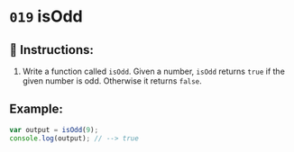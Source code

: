 # `019` isOdd

## 📝 Instructions:

1. Write a function called `isOdd`. Given a number, `isOdd` returns `true` if the given number is odd. Otherwise it returns `false`.

## Example:

```Javascript
var output = isOdd(9);
console.log(output); // --> true
```